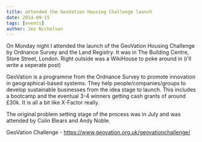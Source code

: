 ```yaml
---
title: attended the GeoVation Housing Challenge launch
date: 2014-09-15
tags: [events]
author: Jez Nicholson
---
```

​​​​On Monday night I attended the launch of the GeoVation Housing Challenge​ by​ Ordnance Survey and the Land Registry. It was in The Building Centre, Store Street, London. Right outside was a WikiHouse to poke around in (i'll write a seperate post)

GeoVation is a programme from the Ordnance Survey to promote innovation in geographical-based systems. They help people/companies/groups to develop sustainable businesses from the idea stage to launch. This includes a bootcamp and the eventual 3-4 winners getting cash grants of around £30k. It is all a bit like X-Factor really.

The original problem setting stage of the process was in July and was attended by Colin Blears and Andy Noble.

GeoVation Challenge​​​​ - https://www.geovation.org.uk/geovationchallenge/
